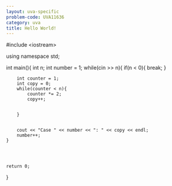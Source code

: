 ```yaml
---
layout: uva-specific
problem-code: UVA11636
category: uva
title: Hello World! 
---
```

#include &lt;iostream&gt;

using namespace std;

int main(){
	int n; 
	int number = 1;
	while(cin >> n){
		if(n < 0){
			break;
		}


		int counter = 1;
		int copy = 0; 
		while(counter < n){
			counter *= 2;
			copy++;


		}


		cout << "Case " << number << ": " << copy << endl;
		number++;
	}




	return 0; 
}
